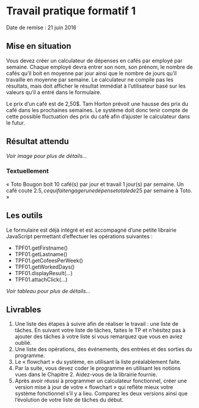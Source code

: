# Travail pratique formatif 1
Date de remise : 21 juin 2016

## Mise en situation
Vous devez créer un calculateur de dépenses en cafés par employé par semaine. Chaque employé devra entrer son nom, son prénom, le nombre de cafés qu’il boit en moyenne par jour ainsi que le nombre de jours qu’il travaille en moyenne par semaine. Le calculateur ne compile pas les résultats, mais doit afficher le résultat immédiat à l’utilisateur basé sur les valeurs qu’il a entré dans le formulaire.

Le prix d’un café est de 2,50$. Tam Horton prévoit une hausse des prix du café dans les prochaines semaines. Le système doit donc tenir compte de cette possible fluctuation des prix du café afin d’ajuster le calculateur dans le futur.

## Résultat attendu
*Voir image pour plus de détails...*

### Textuellement
« Toto Bougon boit 10 café(s) par jour et travail 1 jour(s) par semaine. Un café coute 2.5$, ce qui fait engager une dépense totale de 25$ par semaine à Toto. »

## Les outils
Le formulaire est déjà intégré et est accompagné d’une petite librairie JavaScript permettant d’effectuer les opérations suivantes :

* TPF01.getFirstname()
* TPF01.getLastname()
* TPF01.getCofeesPerWeek()
* TPF01.getWorkedDays()
* TPF01.displayResult(...)
* TPF01.attachClick(...)

*Voir tableau pour plus de détails...*

## Livrables
1.	Une liste des étapes à suivre afin de réaliser le travail : une liste de tâches. En suivant votre liste de tâches, faites le TP et n’hésitez pas à ajouter des tâches à votre liste si vous remarquez que vous en aviez oublié.
2.	Une liste des opérations, des événements, des entrées et des sorties du programme. 
3.	Le « flowchart » du système, en utilisant la liste préalablement faite.
4.	Par la suite, vous devez coder le programme en utilisant les notions vues dans le Chapitre 2. Aidez-vous de la librairie fournie.
5.	Après avoir réussi à programmer un calculateur fonctionnel, créer une version mise à jour de votre « flowchart » qui reflète mieux votre système fonctionnel s’il y a lieu. Comparez les deux versions ainsi que l’évolution de votre liste de tâches du début.
